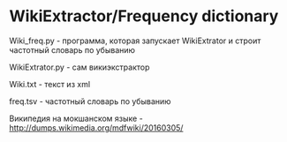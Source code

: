 # WikiExtractor/Frequency dictionary
Wiki_freq.py - программа, которая запускает WikiExtrator и строит частотный словарь по убыванию   

WikiExtrator.py -  сам викиэкстрактор  

Wiki.txt - текст из xml

freq.tsv - частотный словарь по убыванию

Википедия на мокшанском языке - http://dumps.wikimedia.org/mdfwiki/20160305/

